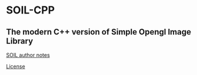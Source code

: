 # SOIL-CPP

## The modern C++ version of Simple Opengl Image Library

[SOIL author notes](SOIL.md)

[License](LICENSE.md)
